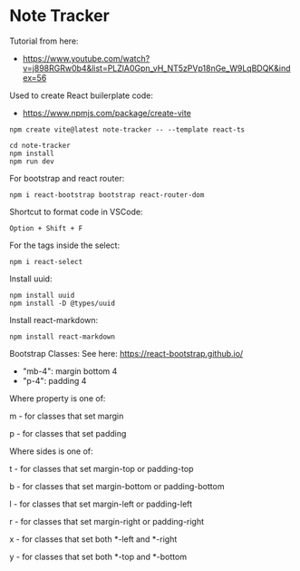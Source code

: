 # Note Tracker

Tutorial from here:

- https://www.youtube.com/watch?v=j898RGRw0b4&list=PLZlA0Gpn_vH_NT5zPVp18nGe_W9LqBDQK&index=56


Used to create React builerplate code:

- https://www.npmjs.com/package/create-vite

```
npm create vite@latest note-tracker -- --template react-ts

cd note-tracker
npm install
npm run dev
```

For bootstrap and react router:
```
npm i react-bootstrap bootstrap react-router-dom
```

Shortcut to format code in VSCode:
```
Option + Shift + F
```

For the tags inside the select:
```
npm i react-select
```

Install uuid:
```
npm install uuid
npm install -D @types/uuid
```

Install react-markdown:
```
npm install react-markdown
```

Bootstrap Classes:
See here: https://react-bootstrap.github.io/

- "mb-4": margin bottom 4
- "p-4": padding 4



Where property is one of:

m - for classes that set margin

p - for classes that set padding

Where sides is one of:

t - for classes that set margin-top or padding-top

b - for classes that set margin-bottom or padding-bottom

l - for classes that set margin-left or padding-left

r - for classes that set margin-right or padding-right

x - for classes that set both *-left and *-right

y - for classes that set both *-top and *-bottom